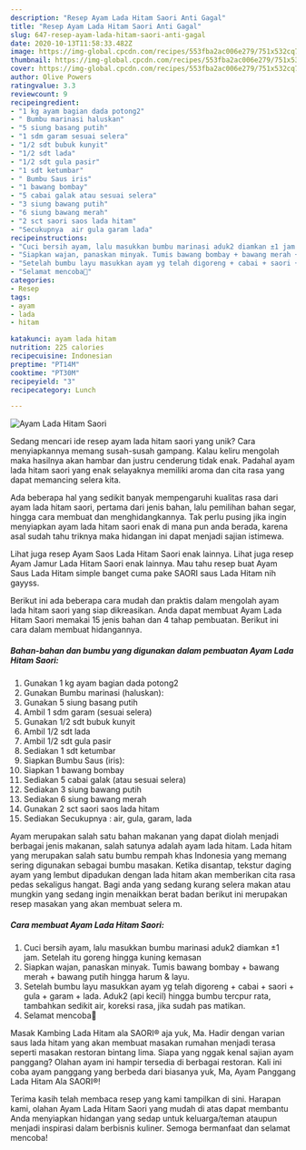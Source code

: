 ```yaml
---
description: "Resep Ayam Lada Hitam Saori Anti Gagal"
title: "Resep Ayam Lada Hitam Saori Anti Gagal"
slug: 647-resep-ayam-lada-hitam-saori-anti-gagal
date: 2020-10-13T11:58:33.482Z
image: https://img-global.cpcdn.com/recipes/553fba2ac006e279/751x532cq70/ayam-lada-hitam-saori-foto-resep-utama.jpg
thumbnail: https://img-global.cpcdn.com/recipes/553fba2ac006e279/751x532cq70/ayam-lada-hitam-saori-foto-resep-utama.jpg
cover: https://img-global.cpcdn.com/recipes/553fba2ac006e279/751x532cq70/ayam-lada-hitam-saori-foto-resep-utama.jpg
author: Olive Powers
ratingvalue: 3.3
reviewcount: 9
recipeingredient:
- "1 kg ayam bagian dada potong2"
- " Bumbu marinasi haluskan"
- "5 siung basang putih"
- "1 sdm garam sesuai selera"
- "1/2 sdt bubuk kunyit"
- "1/2 sdt lada"
- "1/2 sdt gula pasir"
- "1 sdt ketumbar"
- " Bumbu Saus iris"
- "1 bawang bombay"
- "5 cabai galak atau sesuai selera"
- "3 siung bawang putih"
- "6 siung bawang merah"
- "2 sct saori saos lada hitam"
- "Secukupnya  air gula garam lada"
recipeinstructions:
- "Cuci bersih ayam, lalu masukkan bumbu marinasi aduk2 diamkan ±1 jam. Setelah itu goreng hingga kuning kemasan"
- "Siapkan wajan, panaskan minyak. Tumis bawang bombay + bawang merah + bawang putih hingga harum &amp; layu."
- "Setelah bumbu layu masukkan ayam yg telah digoreng + cabai + saori + gula + garam + lada. Aduk2 (api kecil) hingga bumbu tercpur rata, tambahkan sedikit air, koreksi rasa, jika sudah pas matikan."
- "Selamat mencoba🥰"
categories:
- Resep
tags:
- ayam
- lada
- hitam

katakunci: ayam lada hitam 
nutrition: 225 calories
recipecuisine: Indonesian
preptime: "PT14M"
cooktime: "PT30M"
recipeyield: "3"
recipecategory: Lunch

---
```



![Ayam Lada Hitam Saori](https://img-global.cpcdn.com/recipes/553fba2ac006e279/751x532cq70/ayam-lada-hitam-saori-foto-resep-utama.jpg)

Sedang mencari ide resep ayam lada hitam saori yang unik? Cara menyiapkannya memang susah-susah gampang. Kalau keliru mengolah maka hasilnya akan hambar dan justru cenderung tidak enak. Padahal ayam lada hitam saori yang enak selayaknya memiliki aroma dan cita rasa yang dapat memancing selera kita.

Ada beberapa hal yang sedikit banyak mempengaruhi kualitas rasa dari ayam lada hitam saori, pertama dari jenis bahan, lalu pemilihan bahan segar, hingga cara membuat dan menghidangkannya. Tak perlu pusing jika ingin menyiapkan ayam lada hitam saori enak di mana pun anda berada, karena asal sudah tahu triknya maka hidangan ini dapat menjadi sajian istimewa.

Lihat juga resep Ayam Saos Lada Hitam Saori enak lainnya. Lihat juga resep Ayam Jamur Lada Hitam Saori enak lainnya. Mau tahu resep buat Ayam Saus Lada Hitam simple banget cuma pake SAORI saus Lada Hitam nih gayyss.


Berikut ini ada beberapa cara mudah dan praktis dalam mengolah ayam lada hitam saori yang siap dikreasikan. Anda dapat membuat Ayam Lada Hitam Saori memakai 15 jenis bahan dan 4 tahap pembuatan. Berikut ini cara dalam membuat hidangannya.

<!--inarticleads1-->

##### Bahan-bahan dan bumbu yang digunakan dalam pembuatan Ayam Lada Hitam Saori:

1. Gunakan 1 kg ayam bagian dada potong2
1. Gunakan  Bumbu marinasi (haluskan):
1. Gunakan 5 siung basang putih
1. Ambil 1 sdm garam (sesuai selera)
1. Gunakan 1/2 sdt bubuk kunyit
1. Ambil 1/2 sdt lada
1. Ambil 1/2 sdt gula pasir
1. Sediakan 1 sdt ketumbar
1. Siapkan  Bumbu Saus (iris):
1. Siapkan 1 bawang bombay
1. Sediakan 5 cabai galak (atau sesuai selera)
1. Sediakan 3 siung bawang putih
1. Sediakan 6 siung bawang merah
1. Gunakan 2 sct saori saos lada hitam
1. Sediakan Secukupnya : air, gula, garam, lada


Ayam merupakan salah satu bahan makanan yang dapat diolah menjadi berbagai jenis makanan, salah satunya adalah ayam lada hitam. Lada hitam yang merupakan salah satu bumbu rempah khas Indonesia yang memang sering digunakan sebagai bumbu masakan. Ketika disantap, tekstur daging ayam yang lembut dipadukan dengan lada hitam akan memberikan cita rasa pedas sekaligus hangat. Bagi anda yang sedang kurang selera makan atau mungkin yang sedang ingin menaikkan berat badan berikut ini merupakan resep masakan yang akan membuat selera m. 

<!--inarticleads2-->

##### Cara membuat Ayam Lada Hitam Saori:

1. Cuci bersih ayam, lalu masukkan bumbu marinasi aduk2 diamkan ±1 jam. Setelah itu goreng hingga kuning kemasan
1. Siapkan wajan, panaskan minyak. Tumis bawang bombay + bawang merah + bawang putih hingga harum &amp; layu.
1. Setelah bumbu layu masukkan ayam yg telah digoreng + cabai + saori + gula + garam + lada. Aduk2 (api kecil) hingga bumbu tercpur rata, tambahkan sedikit air, koreksi rasa, jika sudah pas matikan.
1. Selamat mencoba🥰


Masak Kambing Lada Hitam ala SAORI® aja yuk, Ma. Hadir dengan varian saus lada hitam yang akan membuat masakan rumahan menjadi terasa seperti masakan restoran bintang lima. Siapa yang nggak kenal sajian ayam panggang? Olahan ayam ini hampir tersedia di berbagai restoran. Kali ini coba ayam panggang yang berbeda dari biasanya yuk, Ma, Ayam Panggang Lada Hitam Ala SAORI®! 

Terima kasih telah membaca resep yang kami tampilkan di sini. Harapan kami, olahan Ayam Lada Hitam Saori yang mudah di atas dapat membantu Anda menyiapkan hidangan yang sedap untuk keluarga/teman ataupun menjadi inspirasi dalam berbisnis kuliner. Semoga bermanfaat dan selamat mencoba!
